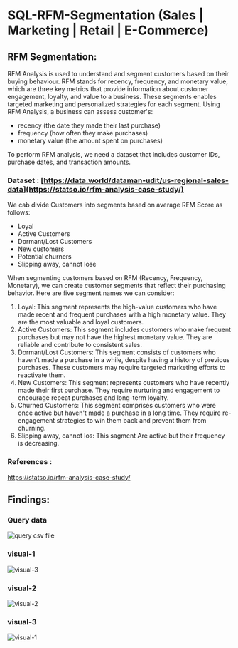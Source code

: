 # SQL-RFM-Segmentation (Sales | Marketing | Retail | E-Commerce)
## RFM Segmentation:
RFM Analysis is used to understand and segment customers based on their buying behaviour. RFM stands for recency, frequency, and monetary value, which are three key metrics that provide information about customer engagement, loyalty, and value to a business. These segments enables targeted marketing and personalized strategies for each segment. 
Using RFM Analysis, a business can assess customer's:
* recency (the date they made their last purchase)
* frequency (how often they make purchases)
* monetary value (the amount spent on purchases)

To perform RFM analysis, we need a dataset that includes customer IDs, purchase dates, and transaction amounts. 

### Dataset : [https://data.world/dataman-udit/us-regional-sales-data](https://statso.io/rfm-analysis-case-study/)


We cab divide Customers into segments based on average RFM Score as follows:
* Loyal
* Active Customers
* Dormant/Lost Customers
* New customers
* Potential churners
* Slipping away, cannot lose



  
When segmenting customers based on RFM (Recency, Frequency, Monetary), we  can create customer segments that reflect their purchasing behavior. Here are five segment names we can consider:
1. Loyal: This segment represents the high-value customers who have made recent and frequent purchases with a high monetary value. They are the most valuable and loyal customers.
2. Active Customers: This segment includes customers who make frequent purchases but may not have the highest monetary value. They are reliable and contribute to consistent sales.
3. Dormant/Lost Customers: This segment consists of customers who haven't made a purchase in a while, despite having a history of previous purchases. These customers may require targeted marketing efforts to reactivate them.
4. New Customers: This segment represents customers who have recently made their first purchase. They require nurturing and engagement to encourage repeat purchases and long-term loyalty.
5. Churned Customers: This segment comprises customers who were once active but haven't made a purchase in a long time. They require re-engagement strategies to win them back and prevent them from churning.
6. Slipping away, cannot los: This sagment Are active but their frequency is decreasing.

### References :
 https://statso.io/rfm-analysis-case-study/

## Findings:
### Query data
![query csv file](https://github.com/PervejHosen/SQL-Project-RFM-/assets/117522848/2edc7da7-2032-48c0-a12e-e31f917eab58)

### visual-1
![visual-3](https://github.com/PervejHosen/SQL-Project-RFM-/assets/117522848/c622ab76-1add-43b7-bd6a-79099eee32a9)

### visual-2
![visual-2](https://github.com/PervejHosen/SQL-Project-RFM-/assets/117522848/adb36eb6-f805-4d4a-8beb-e055aff38c78)

### visual-3
![visual-1](https://github.com/PervejHosen/SQL-Project-RFM-/assets/117522848/8bacd41f-8838-46c4-8598-cfe4d353fa95)


